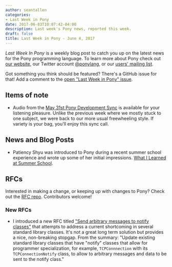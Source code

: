 ```yaml
---
author: seantallen
categories:
- Last Week in Pony
date: 2017-06-03T10:07:42-04:00
description: Last week's Pony news, reported this week.
draft: false
title: Last Week in Pony - June 4, 2017
---
```


_Last Week In Pony_ is a weekly blog post to catch you up on the latest news for the Pony programming language. To learn more about Pony check out [our website](https://ponylang.io), our Twitter account [@ponylang](https://twitter.com/ponylang), or our [users' mailing list](https://pony.groups.io/g/user). 

Got something you think should be featured? There's a GitHub issue for that! Add a comment to the [open "Last Week in Pony" issue](https://github.com/ponylang/ponylang.github.io/issues?q=is%3Aissue+is%3Aopen+label%3Alast-week-in-pony).
<!--more-->


## Items of note

- Audio from the [May 31st Pony Development Sync](https://pony.groups.io/g/dev/files/Pony%20Sync/May%2031,%202017) is available for your listening pleasure. Unlike the previous week where we mostly stuck to one subject, we were back to our more usual freewheeling style. If variety is your bag, you'll enjoy this sync call.


## News and Blog Posts
  
- Patiency Shyu was introduced to Pony during a recent summer school experience and wrote up some of her initial impressions. [What I Learned at Summer School](http://patiences.github.io/blog/pony).


## RFCs

Interested in making a change, or keeping up with changes to Pony? Check out the [RFC repo](https://github.com/ponylang/rfcs). Contributors welcome!

### New RFCs
  
- I introduced a new RFC titled ["Send arbitrary messages to notify classes"](https://github.com/ponylang/rfcs/pull/91) that attempts to address a current shortcoming in several standard library classes. It's not a great long term solution but provides a nice, non-breaking stopgap. From the summary: "Update existing standard library classes that have "notify" classes that allow for programmer specialization, for example, `TCPConnnection` with its `TCPConnectionNotify` class, to allow to arbitrary messages and data to be sent to the notify class." 
